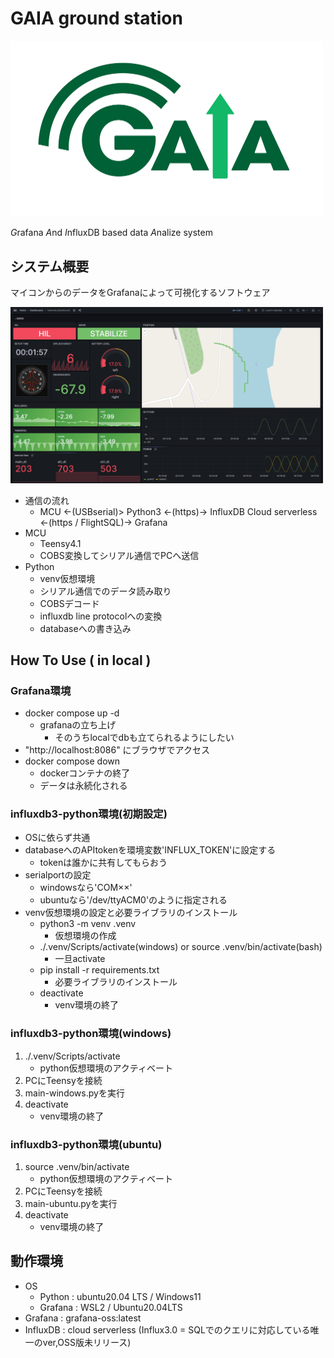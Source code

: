 # GAIA ground station



<img src="./docs/0776799e9e70b2a44e5d22091cc10434.png" width="500">

*G*rafana *A*nd *I*nfluxDB based data *A*nalize system

## システム概要
マイコンからのデータをGrafanaによって可視化するソフトウェア

<img src="./docs/gaia-screen.png" width="500">

- 通信の流れ
    - MCU <-(USBserial)> Python3 <-(https)-> InfluxDB Cloud serverless <-(https / FlightSQL)-> Grafana
- MCU
    - Teensy4.1
    - COBS変換してシリアル通信でPCへ送信
- Python
    - venv仮想環境
    - シリアル通信でのデータ読み取り
    - COBSデコード
    - influxdb line protocolへの変換
    - databaseへの書き込み

## How To Use ( in local )

### Grafana環境
- docker compose up -d
    - grafanaの立ち上げ
        - そのうちlocalでdbも立てられるようにしたい
- "http://localhost:8086" にブラウザでアクセス
- docker compose down
    - dockerコンテナの終了
    - データは永続化される
### influxdb3-python環境(初期設定)
- OSに依らず共通
- databaseへのAPItokenを環境変数'INFLUX_TOKEN'に設定する
    - tokenは誰かに共有してもらおう
- serialportの設定
    - windowsなら'COM××'
    - ubuntuなら'/dev/ttyACM0'のように指定される
- venv仮想環境の設定と必要ライブラリのインストール
    - python3 -m venv .venv
        - 仮想環境の作成
    - ./.venv/Scripts/activate(windows) or source .venv/bin/activate(bash)
        - 一旦activate
    - pip install -r requirements.txt
        - 必要ライブラリのインストール
    - deactivate
        - venv環境の終了
### influxdb3-python環境(windows)
1. ./.venv/Scripts/activate
    - python仮想環境のアクティベート
2. PCにTeensyを接続
3. main-windows.pyを実行
4. deactivate
    - venv環境の終了
### influxdb3-python環境(ubuntu)
1. source .venv/bin/activate
    - python仮想環境のアクティベート
2. PCにTeensyを接続
3. main-ubuntu.pyを実行
4. deactivate
    - venv環境の終了
## 動作環境
- OS
    - Python : ubuntu20.04 LTS / Windows11
    - Grafana : WSL2 / Ubuntu20.04LTS 
- Grafana : grafana-oss:latest
- InfluxDB : cloud serverless (Influx3.0 = SQLでのクエリに対応している唯一のver,OSS版未リリース)

